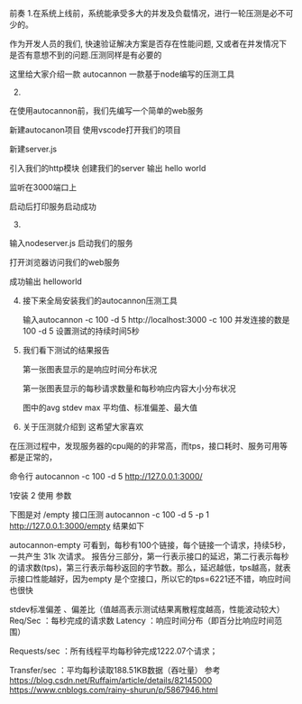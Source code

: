 前奏 
1.在系统上线前，系统能承受多大的并发及负载情况，进行一轮压测是必不可少的。

作为开发人员的我们,
快速验证解决方案是否存在性能问题,
又或者在并发情况下是否有意想不到的问题.压测同样是有必要的


这里给大家介绍一款
autocannon 一款基于node编写的压测工具 

2.
在使用autocannon前，我们先编写一个简单的web服务

新建autocanon项目 
使用vscode打开我们的项目

新建server.js

引入我们的http模块
创建我们的server
输出 hello world

监听在3000端口上

启动后打印服务启动成功

3.
输入nodeserver.js 启动我们的服务

打开浏览器访问我们的web服务

成功输出 helloworld

4.
    接下来全局安装我们的autocannon压测工具

    输入autocannon -c 100 -d 5 http://localhost:3000
    -c 100 并发连接的数是100
    -d 5   设置测试的持续时间5秒

5.
    我们看下测试的结果报告

    第一张图表显示的是响应时间分布状况

    第一张图表显示的每秒请求数量和每秒响应内容大小分布状况

    图中的avg stdev max 平均值、标准偏差、最大值

6. 关于压测就介绍到 这希望大家喜欢

















在压测过程中，发现服务器的cpu飚的的非常高，而tps，接口耗时、服务可用等都是正常的，

命令行 autocannon -c 100 -d 5 http://127.0.0.1:3000/

1安装
2 使用
参数

下图是对 /empty 接口压测 autocannon -c 100 -d 5 -p 1 http://127.0.0.1:3000/empty 结果如下

autocannon-empty
可看到，每秒有100个链接，每个链接一个请求，持续5秒，一共产生 31k 次请求。 报告分三部分，第一行表示接口的延迟，第二行表示每秒的请求数(tps)，第三行表示每秒返回的字节数。那么，延迟越低，tps越高，就表示接口性能越好，因为empty 是个空接口，所以它的tps=6221还不错，响应时间也很快



stdev标准偏差
、偏差比（值越高表示测试结果离散程度越高，性能波动较大）
 Req/Sec ：每秒完成的请求数
 Latency ：响应时间分布（即百分比响应时间范围）


  Requests/sec ：所有线程平均每秒钟完成1222.07个请求；

 Transfer/sec ：平均每秒读取188.51KB数据（吞吐量）
参考
https://blog.csdn.net/Ruffaim/article/details/82145000
https://www.cnblogs.com/rainy-shurun/p/5867946.html